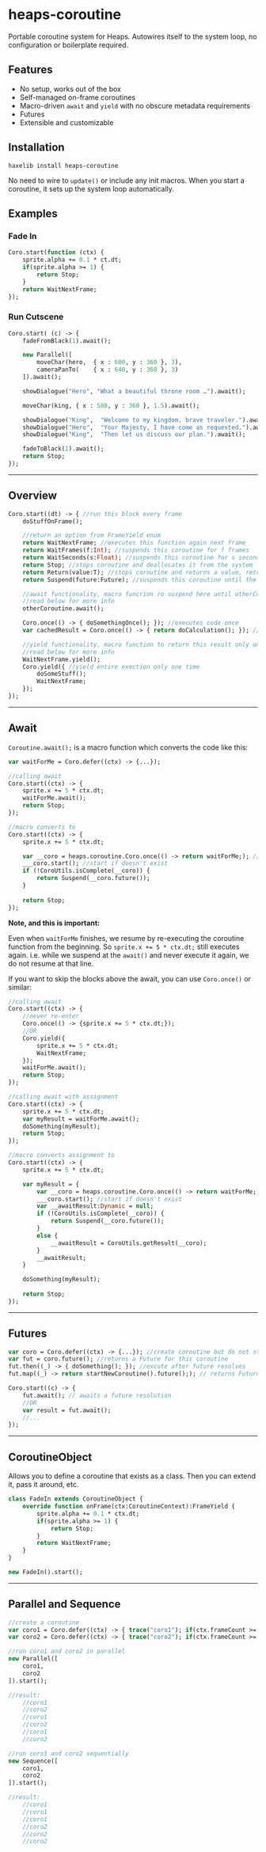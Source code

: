 # heaps-coroutine

Portable coroutine system for Heaps. Autowires itself to the system loop, no configuration or boilerplate required.

## Features

- No setup, works out of the box
- Self-managed on-frame coroutines
- Macro-driven `await` and `yield` with no obscure metadata requirements
- Futures
- Extensible and customizable

## Installation

```
haxelib install heaps-coroutine
```

No need to wire to `update()` or include any init macros. When you start a coroutine, it sets up the system loop automatically.

## Examples

### Fade In

```haxe
Coro.start(function (ctx) {
    sprite.alpha += 0.1 * ct.dt;
    if(sprite.alpha >= 1) {
        return Stop;
    }
    return WaitNextFrame;
});
```

### Run Cutscene

```haxe
Coro.start( (c) -> {
    fadeFromBlack(1).await();

    new Parallel([
        moveChar(hero,  { x : 600, y : 360 }, 3),
        cameraPanTo(    { x : 640, y : 360 }, 3)
    ]).await();

    showDialogue("Hero", "What a beautiful throne room …").await();

    moveChar(king, { x : 580, y : 360 }, 1.5).await();

    showDialogue("King",  "Welcome to my kingdom, brave traveler.").await();
    showDialogue("Hero",  "Your Majesty, I have come as requested.").await();
    showDialogue("King",  "Then let us discuss our plan.").await();

    fadeToBlack(1).await();
    return Stop;
});
```

---

## Overview

```haxe
Coro.start((dt) -> { //run this block every frame
    doStuffOnFrame();

    //return an option from FrameYield enum
    return WaitNextFrame; //executes this function again next frame
    return WaitFrames(f:Int); //suspends this coroutine for f frames
    return WaitSeconds(s:Float); //suspends this coroutine for s seconds
    return Stop; //stops coroutine and deallocates it from the system
    return Return(value:T); //stops coroutine and returns a value, retrievable from coroutine.future().
    return Suspend(future:Future); //suspends this coroutine until the passed in future resovles

    //await functionality, macro funcrion ro suspend here until otherCoroutine finishes
    //read below for more info
    otherCoroutine.await(); 

    Coro.once(() -> { doSomethingOnce(); }); //executes code once
    var cachedResult = Coro.once(() -> { return doCalculation(); }); //executes code once and caches result

    //yield functionality, macro function to return this result only one time
    //read below for more info
    WaitNextFrame.yield(); 
    Coro.yield({ //yield entire exection only one time
        doSomeStuff(); 
        WaitNextFrame;
    });
});
```

---

## Await

`Coroutine.await();` is a macro function which converts the code like this:

```haxe
var waitForMe = Coro.defer((ctx) -> {...}); 

//calling await
Coro.start((ctx) -> { 
    sprite.x += 5 * ctx.dt;
    waitForMe.await();
    return Stop;
});

//macro converts to
Coro.start((ctx) -> { 
    sprite.x += 5 * ctx.dt;

    var __coro = heaps.coroutine.Coro.once(() -> return waitForMe;); //wrap coroutine in a once() so that you can use "new Coroutine()" without reinstantiating
    ___coro.start(); //start if doesn't exist
    if (!CoroUtils.isComplete(__coro)) {
        return Suspend(__coro.future());
    }
        
    return Stop;
});
```

**Note, and this is important:**

Even when `waitForMe` finishes, we resume by re-executing the coroutine function from the beginning. So `sprite.x += 5 * ctx.dt;` still executes again. i.e. while we suspend at the `await()` and never execute it again, we do not resume at that line.

If you want to skip the blocks above the await, you can use `Coro.once()` or similar:

```haxe
//calling await
Coro.start((ctx) -> { 
    //never re-enter
    Coro.once(() -> {sprite.x += 5 * ctx.dt;});  
    //OR 
    Coro.yield({
        sprite.x += 5 * ctx.dt;
        WaitNextFrame;
    });
    waitForMe.await();
    return Stop;
});
```

```haxe
//calling await with assignment
Coro.start((ctx) -> { 
    sprite.x += 5 * ctx.dt;
    var myResult = waitForMe.await();
    doSomething(myResult);
    return Stop;
});

//macro converts assignment to
Coro.start((ctx) -> { 
    sprite.x += 5 * ctx.dt;

    var myResult = {
        var __coro = heaps.coroutine.Coro.once(() -> return waitForMe;); //wrap coroutine in a once() so that you can use "new Coroutine()" without reinstantiating
        ___coro.start(); //start if doesn't exist
        var __awaitResult:Dynamic = null;
        if (!CoroUtils.isComplete(__coro)) {
            return Suspend(__coro.future());
        }
        else {
            __awaitResult = CoroUtils.getResult(__coro);
        }
        __awaitResult;
    }

    doSomething(myResult);
        
    return Stop;
});
```

---

## Futures

```haxe
var coro = Coro.defer((ctx) -> {...}); //create coroutine but do not start
var fut = coro.future(); //returns a Future for this coroutine
fut.then((_) -> { doSomething(); }); //excute after future resolves
fut.map((_) -> return startNewCoroutine().future();); // returns Future, chain another future to this one

Coro.start((c) -> {
    fut.await(); // awaits a future resolution
    //OR
    var result = fut.await();
    //...
});
```

---

## CoroutineObject

Allows you to define a coroutine that exists as a class. Then you can extend it, pass it around, etc.

```haxe
class FadeIn extends CoroutineObject {
    override function onFrame(ctx:CoroutineContext):FrameYield {
        sprite.alpha += 0.1 * ctx.dt;
        if(sprite.alpha >= 1) {
            return Stop;
        }
        return WaitNextFrame;
    }
}

new FadeIn().start();
```

---

## Parallel and Sequence

```haxe
//create a coroutine
var coro1 = Coro.defer((ctx) -> { trace("coro1"); if(ctx.frameCount >= 3) { return Stop; } return WaitNextFrame; });
var coro2 = Coro.defer((ctx) -> { trace("coro2"); if(ctx.frameCount >= 3) { return Stop; } return WaitNextFrame; });

//run coro1 and coro2 in parallel
new Parallel([
    coro1,
    coro2
]).start();

//result:
    //coro1
    //coro2
    //coro1
    //coro2
    //coro1
    //coro2

//run coro1 and coro2 sequentially
new Sequence([
    coro1,
    coro2
]).start();

//result:
    //coro1
    //coro1
    //coro1
    //coro2
    //coro2
    //coro2
```
